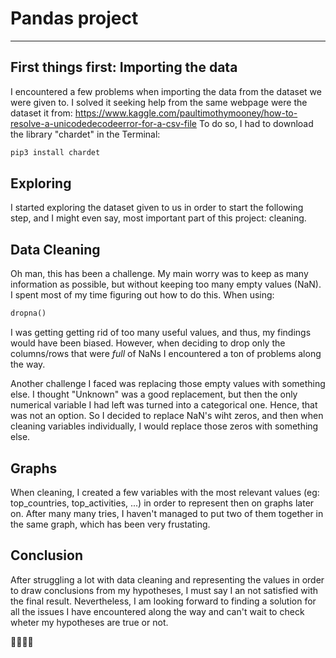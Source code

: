 # Pandas project

---------------------------------------------

## First things first: Importing the data
I encountered a few problems when importing the data from the dataset we were given to.
I solved it seeking help from the same webpage were the dataset it from: https://www.kaggle.com/paultimothymooney/how-to-resolve-a-unicodedecodeerror-for-a-csv-file
To do so, I had to download the library "chardet" in the Terminal:

```bash
pip3 install chardet
```

## Exploring
I started exploring the dataset given to us in order to start the following step, and I might even say, most important part of this project: cleaning.

## Data Cleaning
Oh man, this has been a challenge. My main worry was to keep as many information as possible, but without keeping too many empty values (NaN). I spent most of my time figuring out how to do this.
When using:
```python
dropna()
```
I was getting getting rid of too many useful values, and thus, my findings would have been biased.
However, when deciding to drop only the columns/rows that were *full* of NaNs I encountered a ton of problems along the way.

Another challenge I faced was replacing those empty values with something else. I thought "Unknown" was a good replacement, but then the only numerical variable I had left was turned into a categorical one. Hence, that was not an option. So I decided to replace NaN's wiht zeros, and then when cleaning variables individually, I would replace those zeros with something else.

## Graphs
When cleaning, I created a few variables with the most relevant values (eg: top_countries, top_activities, ...) in order to represent then on graphs later on. After many many tries, I haven't managed to put two of them together in the same graph, which has been very frustating.

## Conclusion
After struggling a lot with data cleaning and representing the values in order to draw conclusions from my hypotheses, I must say I an not satisfied with the final result. Nevertheless, I am looking forward to finding a solution for all the issues I have encountered along the way and can't wait to check wheter my hypotheses are true or not.


🦈🙅🏼‍♀️
